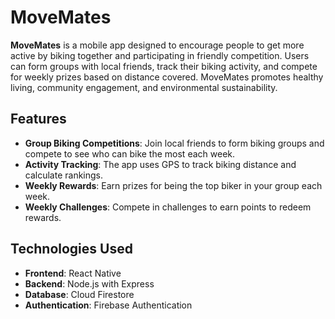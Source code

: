 
# MoveMates

**MoveMates** is a mobile app designed to encourage people to get more active by biking together and participating in friendly competition. Users can form groups with local friends, track their biking activity, and compete for weekly prizes based on distance covered. MoveMates promotes healthy living, community engagement, and environmental sustainability.

## Features

- **Group Biking Competitions**: Join local friends to form biking groups and compete to see who can bike the most each week.
- **Activity Tracking**: The app uses GPS to track biking distance and calculate rankings.
- **Weekly Rewards**: Earn prizes for being the top biker in your group each week.
-  **Weekly Challenges**: Compete in challenges to earn points to redeem rewards.

## Technologies Used

- **Frontend**: React Native
- **Backend**: Node.js with Express
- **Database**: Cloud Firestore
- **Authentication**: Firebase Authentication

